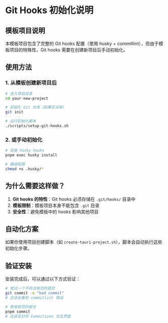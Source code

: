 # Git Hooks 初始化说明

## 模板项目说明

本模板项目包含了完整的 Git hooks 配置（使用 husky + commitlint），但由于模板项目的特殊性，Git hooks 需要在创建新项目后手动初始化。

## 使用方法

### 1. 从模板创建新项目后

```bash
# 进入项目目录
cd your-new-project

# 初始化 Git 仓库（如果还没有）
git init

# 运行初始化脚本
./scripts/setup-git-hooks.sh
```

### 2. 或手动初始化

```bash
# 安装 husky hooks
pnpm exec husky install

# 确保权限
chmod +x .husky/*
```

## 为什么需要这样做？

1. **Git hooks 的特性**：Git hooks 必须存储在 `.git/hooks/` 目录中
2. **模板限制**：模板项目本身不能包含 `.git` 目录
3. **安全性**：避免模板中的 hooks 影响其他项目

## 自动化方案

如果你使用项目创建脚本（如 `create-tauri-project.sh`），脚本会自动执行这些初始化步骤。

## 验证安装

安装完成后，可以通过以下方式验证：

```bash
# 尝试一个不符合规范的提交
git commit -m "bad commit"
# 应该会看到 commitlint 错误

# 使用规范的提交
pnpm commit
# 应该会打开 Commitizen 交互界面
```